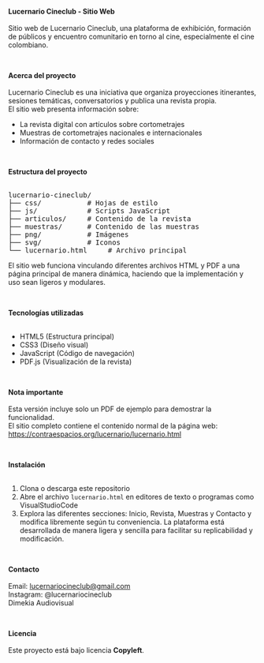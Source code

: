 <b>Lucernario Cineclub - Sitio Web</b><br><br>
Sitio web de Lucernario Cineclub, una plataforma de exhibición, formación de públicos y encuentro comunitario en torno al cine, especialmente el cine colombiano.

<br>

<b>Acerca del proyecto</b><br><br>
Lucernario Cineclub es una iniciativa que organiza proyecciones itinerantes, sesiones temáticas, conversatorios y publica una revista propia.  
El sitio web presenta información sobre:

- La revista digital con artículos sobre cortometrajes  
- Muestras de cortometrajes nacionales e internacionales  
- Información de contacto y redes sociales  

<br>

<b>Estructura del proyecto</b><br><br>

<pre>
lucernario-cineclub/
├── css/           # Hojas de estilo
├── js/            # Scripts JavaScript
├── articulos/     # Contenido de la revista
├── muestras/      # Contenido de las muestras
├── png/           # Imágenes
├── svg/           # Iconos
└── lucernario.html     # Archivo principal
</pre>

El sitio web funciona vinculando diferentes archivos HTML y PDF a una página principal de manera dinámica, haciendo que la implementación y uso sean ligeros y modulares.

<br>

<b>Tecnologías utilizadas</b><br><br>
- HTML5 (Estructura principal)
- CSS3 (Diseño visual) 
- JavaScript (Código de navegación) 
- PDF.js (Visualización de la revista)  

<br>

<b>Nota importante</b><br><br>
Esta versión incluye solo un PDF de ejemplo para demostrar la funcionalidad.  
El sitio completo contiene el contenido normal de la página web: https://contraespacios.org/lucernario/lucernario.html

<br>

<b>Instalación</b><br><br>
1. Clona o descarga este repositorio  
2. Abre el archivo <code>lucernario.html</code> en editores de texto o programas como VisualStudioCode  
3. Explora las diferentes secciones: Inicio, Revista, Muestras y Contacto y modifica libremente según tu conveniencia. La plataforma está desarrollada de manera ligera y sencilla para facilitar su replicabilidad y modificación.  

<br>

<b>Contacto</b><br><br>
Email: lucernariocineclub@gmail.com  
Instagram: @lucernariocineclub  
Dimekia Audiovisual  

<br>

<b>Licencia</b><br><br>
Este proyecto está bajo licencia <b>Copyleft</b>.
